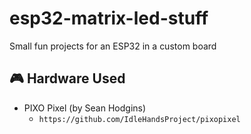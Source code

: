 # esp32-matrix-led-stuff
Small fun projects for an ESP32 in a custom board


## 🎮 Hardware Used

- PIXO Pixel (by Sean Hodgins)
    - `https://github.com/IdleHandsProject/pixopixel`
